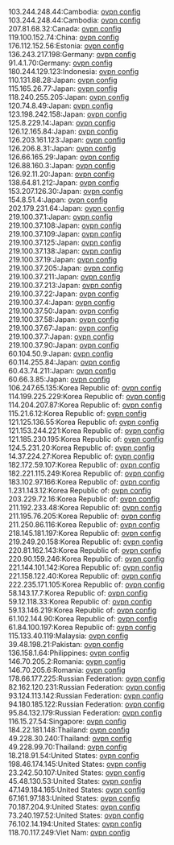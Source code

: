 103.244.248.44:Cambodia: [ovpn config](vpn/103_244_248_44.ovpn)  
103.244.248.44:Cambodia: [ovpn config](vpn/103_244_248_44.ovpn)  
207.81.68.32:Canada: [ovpn config](vpn/207_81_68_32.ovpn)  
119.100.152.74:China: [ovpn config](vpn/119_100_152_74.ovpn)  
176.112.152.56:Estonia: [ovpn config](vpn/176_112_152_56.ovpn)  
136.243.217.198:Germany: [ovpn config](vpn/136_243_217_198.ovpn)  
91.4.1.70:Germany: [ovpn config](vpn/91_4_1_70.ovpn)  
180.244.129.123:Indonesia: [ovpn config](vpn/180_244_129_123.ovpn)  
110.131.88.28:Japan: [ovpn config](vpn/110_131_88_28.ovpn)  
115.165.26.77:Japan: [ovpn config](vpn/115_165_26_77.ovpn)  
118.240.255.205:Japan: [ovpn config](vpn/118_240_255_205.ovpn)  
120.74.8.49:Japan: [ovpn config](vpn/120_74_8_49.ovpn)  
123.198.242.158:Japan: [ovpn config](vpn/123_198_242_158.ovpn)  
125.8.229.14:Japan: [ovpn config](vpn/125_8_229_14.ovpn)  
126.12.165.84:Japan: [ovpn config](vpn/126_12_165_84.ovpn)  
126.203.161.123:Japan: [ovpn config](vpn/126_203_161_123.ovpn)  
126.206.8.31:Japan: [ovpn config](vpn/126_206_8_31.ovpn)  
126.66.165.29:Japan: [ovpn config](vpn/126_66_165_29.ovpn)  
126.88.160.3:Japan: [ovpn config](vpn/126_88_160_3.ovpn)  
126.92.11.20:Japan: [ovpn config](vpn/126_92_11_20.ovpn)  
138.64.81.212:Japan: [ovpn config](vpn/138_64_81_212.ovpn)  
153.207.126.30:Japan: [ovpn config](vpn/153_207_126_30.ovpn)  
154.8.51.4:Japan: [ovpn config](vpn/154_8_51_4.ovpn)  
202.179.231.64:Japan: [ovpn config](vpn/202_179_231_64.ovpn)  
219.100.37.1:Japan: [ovpn config](vpn/219_100_37_1.ovpn)  
219.100.37.108:Japan: [ovpn config](vpn/219_100_37_108.ovpn)  
219.100.37.109:Japan: [ovpn config](vpn/219_100_37_109.ovpn)  
219.100.37.125:Japan: [ovpn config](vpn/219_100_37_125.ovpn)  
219.100.37.138:Japan: [ovpn config](vpn/219_100_37_138.ovpn)  
219.100.37.19:Japan: [ovpn config](vpn/219_100_37_19.ovpn)  
219.100.37.205:Japan: [ovpn config](vpn/219_100_37_205.ovpn)  
219.100.37.211:Japan: [ovpn config](vpn/219_100_37_211.ovpn)  
219.100.37.213:Japan: [ovpn config](vpn/219_100_37_213.ovpn)  
219.100.37.22:Japan: [ovpn config](vpn/219_100_37_22.ovpn)  
219.100.37.4:Japan: [ovpn config](vpn/219_100_37_4.ovpn)  
219.100.37.50:Japan: [ovpn config](vpn/219_100_37_50.ovpn)  
219.100.37.58:Japan: [ovpn config](vpn/219_100_37_58.ovpn)  
219.100.37.67:Japan: [ovpn config](vpn/219_100_37_67.ovpn)  
219.100.37.7:Japan: [ovpn config](vpn/219_100_37_7.ovpn)  
219.100.37.90:Japan: [ovpn config](vpn/219_100_37_90.ovpn)  
60.104.50.9:Japan: [ovpn config](vpn/60_104_50_9.ovpn)  
60.114.255.84:Japan: [ovpn config](vpn/60_114_255_84.ovpn)  
60.43.74.211:Japan: [ovpn config](vpn/60_43_74_211.ovpn)  
60.66.3.85:Japan: [ovpn config](vpn/60_66_3_85.ovpn)  
106.247.65.135:Korea Republic of: [ovpn config](vpn/106_247_65_135.ovpn)  
114.199.225.229:Korea Republic of: [ovpn config](vpn/114_199_225_229.ovpn)  
114.204.207.87:Korea Republic of: [ovpn config](vpn/114_204_207_87.ovpn)  
115.21.6.12:Korea Republic of: [ovpn config](vpn/115_21_6_12.ovpn)  
121.125.136.55:Korea Republic of: [ovpn config](vpn/121_125_136_55.ovpn)  
121.153.244.221:Korea Republic of: [ovpn config](vpn/121_153_244_221.ovpn)  
121.185.230.195:Korea Republic of: [ovpn config](vpn/121_185_230_195.ovpn)  
124.5.231.20:Korea Republic of: [ovpn config](vpn/124_5_231_20.ovpn)  
14.37.224.27:Korea Republic of: [ovpn config](vpn/14_37_224_27.ovpn)  
182.172.59.107:Korea Republic of: [ovpn config](vpn/182_172_59_107.ovpn)  
182.221.115.249:Korea Republic of: [ovpn config](vpn/182_221_115_249.ovpn)  
183.102.97.166:Korea Republic of: [ovpn config](vpn/183_102_97_166.ovpn)  
1.231.143.12:Korea Republic of: [ovpn config](vpn/1_231_143_12.ovpn)  
203.229.72.16:Korea Republic of: [ovpn config](vpn/203_229_72_16.ovpn)  
211.192.233.48:Korea Republic of: [ovpn config](vpn/211_192_233_48.ovpn)  
211.195.76.205:Korea Republic of: [ovpn config](vpn/211_195_76_205.ovpn)  
211.250.86.116:Korea Republic of: [ovpn config](vpn/211_250_86_116.ovpn)  
218.145.181.197:Korea Republic of: [ovpn config](vpn/218_145_181_197.ovpn)  
219.249.20.158:Korea Republic of: [ovpn config](vpn/219_249_20_158.ovpn)  
220.81.162.143:Korea Republic of: [ovpn config](vpn/220_81_162_143.ovpn)  
220.90.159.246:Korea Republic of: [ovpn config](vpn/220_90_159_246.ovpn)  
221.144.101.142:Korea Republic of: [ovpn config](vpn/221_144_101_142.ovpn)  
221.158.122.40:Korea Republic of: [ovpn config](vpn/221_158_122_40.ovpn)  
222.235.171.105:Korea Republic of: [ovpn config](vpn/222_235_171_105.ovpn)  
58.143.17.7:Korea Republic of: [ovpn config](vpn/58_143_17_7.ovpn)  
59.12.118.33:Korea Republic of: [ovpn config](vpn/59_12_118_33.ovpn)  
59.13.146.219:Korea Republic of: [ovpn config](vpn/59_13_146_219.ovpn)  
61.102.144.90:Korea Republic of: [ovpn config](vpn/61_102_144_90.ovpn)  
61.84.100.197:Korea Republic of: [ovpn config](vpn/61_84_100_197.ovpn)  
115.133.40.119:Malaysia: [ovpn config](vpn/115_133_40_119.ovpn)  
39.48.198.21:Pakistan: [ovpn config](vpn/39_48_198_21.ovpn)  
136.158.1.64:Philippines: [ovpn config](vpn/136_158_1_64.ovpn)  
146.70.205.2:Romania: [ovpn config](vpn/146_70_205_2.ovpn)  
146.70.205.6:Romania: [ovpn config](vpn/146_70_205_6.ovpn)  
178.66.177.225:Russian Federation: [ovpn config](vpn/178_66_177_225.ovpn)  
82.162.120.231:Russian Federation: [ovpn config](vpn/82_162_120_231.ovpn)  
93.124.113.142:Russian Federation: [ovpn config](vpn/93_124_113_142.ovpn)  
94.180.185.122:Russian Federation: [ovpn config](vpn/94_180_185_122.ovpn)  
95.84.132.179:Russian Federation: [ovpn config](vpn/95_84_132_179.ovpn)  
116.15.27.54:Singapore: [ovpn config](vpn/116_15_27_54.ovpn)  
184.22.181.148:Thailand: [ovpn config](vpn/184_22_181_148.ovpn)  
49.228.30.240:Thailand: [ovpn config](vpn/49_228_30_240.ovpn)  
49.228.99.70:Thailand: [ovpn config](vpn/49_228_99_70.ovpn)  
18.218.91.54:United States: [ovpn config](vpn/18_218_91_54.ovpn)  
198.46.174.145:United States: [ovpn config](vpn/198_46_174_145.ovpn)  
23.242.50.107:United States: [ovpn config](vpn/23_242_50_107.ovpn)  
45.48.130.53:United States: [ovpn config](vpn/45_48_130_53.ovpn)  
47.149.184.165:United States: [ovpn config](vpn/47_149_184_165.ovpn)  
67.161.97.183:United States: [ovpn config](vpn/67_161_97_183.ovpn)  
70.187.204.9:United States: [ovpn config](vpn/70_187_204_9.ovpn)  
73.240.197.52:United States: [ovpn config](vpn/73_240_197_52.ovpn)  
76.102.14.194:United States: [ovpn config](vpn/76_102_14_194.ovpn)  
118.70.117.249:Viet Nam: [ovpn config](vpn/118_70_117_249.ovpn)  
